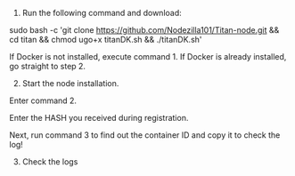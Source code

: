 1. Run the following command and download:

sudo bash -c 'git clone https://github.com/Nodezilla101/Titan-node.git && cd titan  && chmod ugo+x titanDK.sh && ./titanDK.sh'

If Docker is not installed, execute command 1. 
If Docker is already installed, go straight to step 2.

2. Start the node installation.

Enter command 2. 

Enter the HASH you received during registration.

Next, run command 3 to find out the container ID and copy it to check the log!

3. Check the logs

